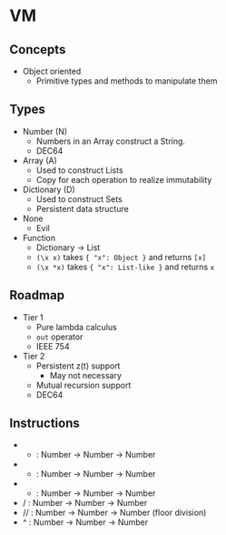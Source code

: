 # VM

## Concepts

- Object oriented
  - Primitive types and methods to manipulate them

## Types

- Number (N)
  - Numbers in an Array construct a String.
  - DEC64
- Array (A)
  - Used to construct Lists
  - Copy for each operation to realize immutability
- Dictionary (D)
  - Used to construct Sets
  - Persistent data structure
- None
  - Evil
- Function
  - Dictionary -> List
  - `(\x x)` takes `{ "x": Object }` and returns `[x]`
  - `(\x *x)` takes `{ "x": List-like }` and returns `x`

## Roadmap

- Tier 1
  - Pure lambda calculus
  - `out` operator
  - IEEE 754
- Tier 2
  - Persistent z(t) support
    - May not necessary
  - Mutual recursion support
  - DEC64

## Instructions

- + : Number -> Number -> Number
- - : Number -> Number -> Number
- * : Number -> Number -> Number
- / : Number -> Number -> Number
- // : Number -> Number -> Number (floor division)
- ^ : Number -> Number -> Number
